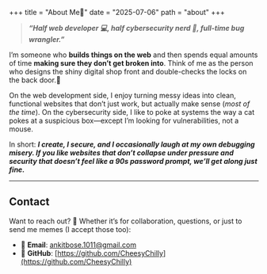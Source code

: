+++
title = "About Me🫡"
date = "2025-07-06"
path = "about"
+++

<!-- ## **About Me🫡** -->

>***“Half web developer 💻, half cybersecurity nerd 🔐, full-time bug wrangler.”***

I’m someone who **builds things on the web** and then spends equal amounts of time **making sure they don’t get broken into**. Think of me as the person who designs the shiny digital shop front and double-checks the locks on the back door.👀

On the web development side, I enjoy turning messy ideas into clean, functional websites that don’t just work, but actually make sense (*most of the time*). On the cybersecurity side, I like to poke at systems the way a cat pokes at a suspicious box—except I’m looking for vulnerabilities, not a mouse.

In short: ***I create, I secure, and I occasionally laugh at my own debugging misery. If you like websites that don’t collapse under pressure and security that doesn’t feel like a 90s password prompt, we’ll get along just fine.***

---

## **Contact**
Want to reach out? 🚀 Whether it’s for collaboration, questions, or just to send me memes (I accept those too):
- 📧 **Email**: ankitbose.1011@gmail.com
- 🤖 **GitHub**: [https://github.com/CheesyChilly](https://github.com/CheesyChilly)